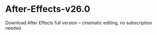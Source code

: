 # After-Effects-v26.0
Download After Effects full version – cinematic editing, no subscription needed.
